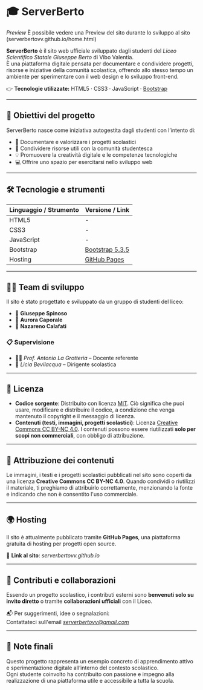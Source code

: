 # 🎓 ServerBerto

*Preview*
È possibile vedere una Preview del sito durante lo sviluppo al sito (serverbertovv.github.io/home.html)

**ServerBerto** è il sito web ufficiale sviluppato dagli studenti del *Liceo Scientifico Statale Giuseppe Berto* di Vibo Valentia.  
È una piattaforma digitale pensata per documentare e condividere progetti, risorse e iniziative della comunità scolastica, offrendo allo stesso tempo un ambiente per sperimentare con il web design e lo sviluppo front-end.

👉 **Tecnologie utilizzate:** HTML5 · CSS3 · JavaScript · [Bootstrap](https://getbootstrap.com/)

---

## 🚀 Obiettivi del progetto

ServerBerto nasce come iniziativa autogestita dagli studenti con l’intento di:

- 🧠 Documentare e valorizzare i progetti scolastici  
- 📂 Condividere risorse utili con la comunità studentesca  
- 💡 Promuovere la creatività digitale e le competenze tecnologiche  
- 💻 Offrire uno spazio per esercitarsi nello sviluppo web  

---

## 🛠️ Tecnologie e strumenti

| Linguaggio / Strumento | Versione / Link                                       |
|------------------------|-------------------------------------------------------|
| HTML5                  | -                                                     |
| CSS3                   | -                                                     |
| JavaScript             | -                                                     |
| Bootstrap              | [Bootstrap 5.3.5](https://getbootstrap.com/docs/5.3/) |
| Hosting                | [GitHub Pages](https://pages.github.com/)             |

---

## 👨‍💻 Team di sviluppo

Il sito è stato progettato e sviluppato da un gruppo di studenti del liceo:

- 👤 **Giuseppe Spinoso**  
- 👤 **Aurora Caporale**  
- 👤 **Nazareno Calafati**

### 📋 Supervisione

- 🧑‍🏫 *Prof. Antonio La Grotteria* – Docente referente  
- 🏫 *Licia Bevilacqua* – Dirigente scolastica  

---

## 📄 Licenza

- **Codice sorgente**: Distribuito con licenza [MIT](https://opensource.org/licenses/MIT). Ciò significa che puoi usare, modificare e distribuire il codice, a condizione che venga mantenuto il copyright e il messaggio di licenza.
- **Contenuti (testi, immagini, progetti scolastici)**: Licenza [Creative Commons CC BY-NC 4.0](https://creativecommons.org/licenses/by-nc/4.0/). I contenuti possono essere riutilizzati **solo per scopi non commerciali**, con obbligo di attribuzione.

---

## 📝 Attribuzione dei contenuti

Le immagini, i testi e i progetti scolastici pubblicati nel sito sono coperti da una licenza **Creative Commons CC BY-NC 4.0**. Quando condividi o riutilizzi il materiale, ti preghiamo di attribuirlo correttamente, menzionando la fonte e indicando che non è consentito l'uso commerciale.

---

## 🌍 Hosting

Il sito è attualmente pubblicato tramite **GitHub Pages**, una piattaforma gratuita di hosting per progetti open source.

🔗 **Link al sito**: *serverbertovv.github.io*

---

## 🤝 Contributi e collaborazioni

Essendo un progetto scolastico, i contributi esterni sono **benvenuti solo su invito diretto** o tramite **collaborazioni ufficiali** con il Liceo.

📬 Per suggerimenti, idee o segnalazioni:  
Contattateci sull'email *serverbertovv@gmail.com*

---

## 📌 Note finali

Questo progetto rappresenta un esempio concreto di apprendimento attivo e sperimentazione digitale all’interno del contesto scolastico.  
Ogni studente coinvolto ha contribuito con passione e impegno alla realizzazione di una piattaforma utile e accessibile a tutta la scuola.
